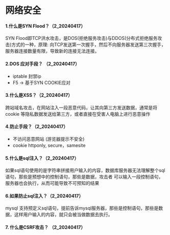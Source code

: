 # 网络安全

#### 1.什么是SYN Flood？（2_20240417）
SYN Flood即TCP洪水攻击，是DOS(拒绝服务攻击)与DDOS(分布式拒绝服务攻击)方式的一种，原理: 向TCP发送第一次握手，然后不向服务器发送第三次握手，服务器连接数量有限，导致新的连接无法连接。

#### 2.DOS 应对手段？ （2_20240417）
- iptable 封禁ip
- F5 -> 基于SYN COOKIE应对


#### 3.什么是XSS？（2_20240417）
跨站域名攻击，在网站注入一段恶意代码，让其向第三方发送数据，通常是将cookie 等隐私数据发送给第三方，或者直接在受害人电脑上进行恶意操作

#### 4.防止手段？（2_20240417）
- 不访问恶意网站 (游览器提示不安全)
- cookie httponly, secure，samesite


#### 5.什么是sql注入？（2_20240417）

如果sql语句使用的是字符串拼接用户输入的内容，数据库服务器无法理解整个sql语句，那些是预想中的控制语句，那些是数据，攻击者
可以输入一段控制语句，服务器也会执行，从而可能导致不可预知的结果

#### 6.如果防止sql注入？（2_20240417）
mysql 支持预定义sql语句，提前告诉mysql服务器，那些是控制语句，那些是数据，这样用户输入的内容，就只会被当做数据去执行。


#### 7. 什么是CSRF攻击？ （2_20240417）
